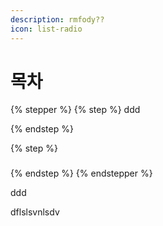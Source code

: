 ```yaml
---
description: rmfody??
icon: list-radio
---
```


# 목차

{% stepper %}
{% step %}
ddd


{% endstep %}

{% step %}
###


{% endstep %}
{% endstepper %}

ddd

dflslsvnlsdv
